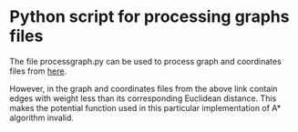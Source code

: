 # Python script for processing graphs files
The file processgraph.py can be used to process graph and coordinates files from [here](http://users.diag.uniroma1.it/challenge9/download.shtml).

However, in the graph and coordinates files from the above link contain edges with weight less than its corresponding Euclidean distance. This makes the potential function used in this particular implementation of A* algorithm invalid.